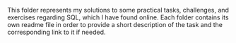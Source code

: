 This folder represents my solutions to some practical tasks, challenges, and exercises regarding SQL, which I have found online. Each folder contains its own readme file in order to provide a short description of the task and the corresponding link to it if needed.

